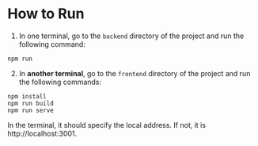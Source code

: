 # How to Run
1. In one terminal, go to the `backend` directory of the project and run the following command:
```
npm run
```

2. In **another terminal**, go to the `frontend` directory of the project and run the following commands:
```
npm install
npm run build
npm run serve 
```

In the terminal, it should specify the local address. If not, it is http://localhost:3001.